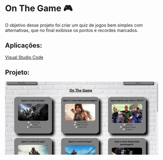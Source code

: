 # On The Game 🎮
O objetivo desse projeto foi criar um quiz de jogos bem simples com alternativas, que no final exibisse os pontos e recordes marcados.

## Aplicações: 
[Visual Studio Code](https://code.visualstudio.com/download)

## Projeto:
<img src="/img.PNG" />


